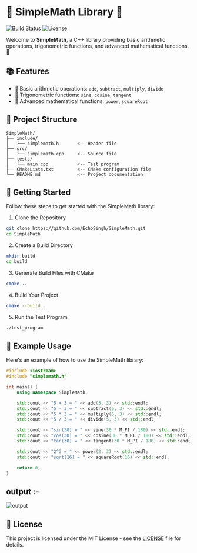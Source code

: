 # 🎉 SimpleMath Library 🎉

[![Build Status](https://img.shields.io/badge/build-passing-brightgreen.svg)](https://shields.io)
[![License](https://img.shields.io/badge/license-MIT-blue.svg)](https://opensource.org/licenses/MIT)

Welcome to **SimpleMath**, a C++ library providing basic arithmetic operations, trigonometric functions, and advanced mathematical functions. 🌟

## 📚 Features
- 🔢 Basic arithmetic operations: `add`, `subtract`, `multiply`, `divide`
- 📐 Trigonometric functions: `sine`, `cosine`, `tangent`
- 🚀 Advanced mathematical functions: `power`, `squareRoot`

## 📂 Project Structure
```plaintext
SimpleMath/
├── include/
│   └── simplemath.h       <-- Header file
├── src/
│   └── simplemath.cpp     <-- Source file
├── tests/
│   └── main.cpp           <-- Test program
├── CMakeLists.txt         <-- CMake configuration file
└── README.md              <-- Project documentation
```
## 🚀 Getting Started
Follow these steps to get started with the SimpleMath library:

1. Clone the Repository
```sh
git clone https://github.com/EchoSingh/SimpleMath.git
cd SimpleMath
```
2. Create a Build Directory
```sh
mkdir build
cd build
```
3. Generate Build Files with CMake
```sh
cmake ..
```
4. Build Your Project
```sh
cmake --build .
```
5. Run the Test Program
```sh
./test_program
```
## 📄 Example Usage
Here's an example of how to use the SimpleMath library:

```cpp
#include <iostream>
#include "simplemath.h"

int main() {
    using namespace SimpleMath;

    std::cout << "5 + 3 = " << add(5, 3) << std::endl;
    std::cout << "5 - 3 = " << subtract(5, 3) << std::endl;
    std::cout << "5 * 3 = " << multiply(5, 3) << std::endl;
    std::cout << "5 / 3 = " << divide(5, 3) << std::endl;

    std::cout << "sin(30) = " << sine(30 * M_PI / 180) << std::endl;
    std::cout << "cos(30) = " << cosine(30 * M_PI / 180) << std::endl;
    std::cout << "tan(30) = " << tangent(30 * M_PI / 180) << std::endl;

    std::cout << "2^3 = " << power(2, 3) << std::endl;
    std::cout << "sqrt(16) = " << squareRoot(16) << std::endl;

    return 0;
}
```
## output :- 
![output](https://github.com/aditya26062003/SimpleMath/blob/main/test_output.jpg)
## 📜 License
This project is licensed under the MIT License - see the [LICENSE](https://github.com/aditya26062003/SimpleMath/blob/main/LICENSE) file for details.

<!--## 🙌 Contributing
Contributions are welcome! Please open an issue or submit a pull request for any changes.

## 🛠️ Built With
* C++
* CMake

Made with ❤️ by Aditya Singh
